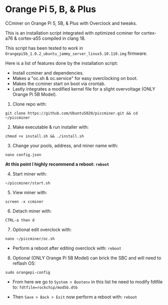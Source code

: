 # Orange Pi 5, B, & Plus
CCminer on Orange Pi 5, 5B, & Plus with Overclock and tweaks.

This is an installation script integrated with optimized ccminer for cortex-a76 & cortex-a55 compiled in clang 18.

This script has been tested to work in `Orangepi5b_1.0.2_ubuntu_jammy_server_linux5.10.110.img` firmware.

Here is a list of features done by the installation script:
- Install ccminer and dependencies.
- Makes a "oc.sh & oc.service" for easy overclocking on boot.
- Makes the ccminer start on boot via crontab.
- Lastly integrates a modified kernel file for a slight overvoltage (ONLY Orange Pi 5B Model).

1. Clone repo with:
```
git clone https://github.com/Ubuntu5020/piccminer.git && cd ~/piccminer
```

2. Make executable & run installer with:
```
chmod +x install.sh && ./install.sh
```

3. Change your pools, address, and miner name with:
```
nano config.json
```

**At this point I highly recommend a reboot: `reboot`**

4. Start miner with:
```
~/piccminer/start.sh
```

5. View miner with:
```
screen -x ccminer
```

6. Detach miner with:
```
CTRL-a then d
```

7. Optional edit overclock with:
```
nano ~/piccminer/oc.sh
```
- Perform a reboot after editing overclock with: `reboot`

8. Optional (ONLY Orange Pi 5B Model) can brick the SBC and will need to reflash OS:
```
sudo orangepi-config
```
- From here we go to `System > Bootenv` in this list he need to modify fdtfile to: `fdtfile=rockchip/mod5b.dtb`

- Then `Save > Back > Exit` now perform a reboot with: `reboot`

